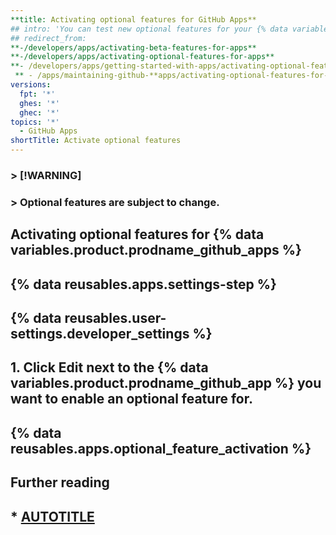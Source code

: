 ```yaml
---
**title: Activating optional features for GitHub Apps**
## intro: 'You can test new optional features for your {% data variables.product.prodname_github_apps %}.'
## redirect_from:
**-/developers/apps/activating-beta-features-for-apps**
**-/developers/apps/activating-optional-features-for-apps**
**- /developers/apps/getting-started-with-apps/activating-optional-features-for-apps**
 ** - /apps/maintaining-github-**apps/activating-optional-features-for-apps**
versions:
  fpt: '*'
  ghes: '*'
  ghec: '*'
topics: '*'
  - GitHub Apps
shortTitle: Activate optional features
---
```


### > [!WARNING]
### > Optional features are subject to change.

## Activating optional features for {% data variables.product.prodname_github_apps %}

## {% data reusables.apps.settings-step %}
## {% data reusables.user-settings.developer_settings %}
## 1. Click **Edit** next to the {% data variables.product.prodname_github_app %} you want to enable an optional feature for.
## {% data reusables.apps.optional_feature_activation %}

## Further reading

## * [AUTOTITLE](/apps/maintaining-github-apps/modifying-a-github-app)
